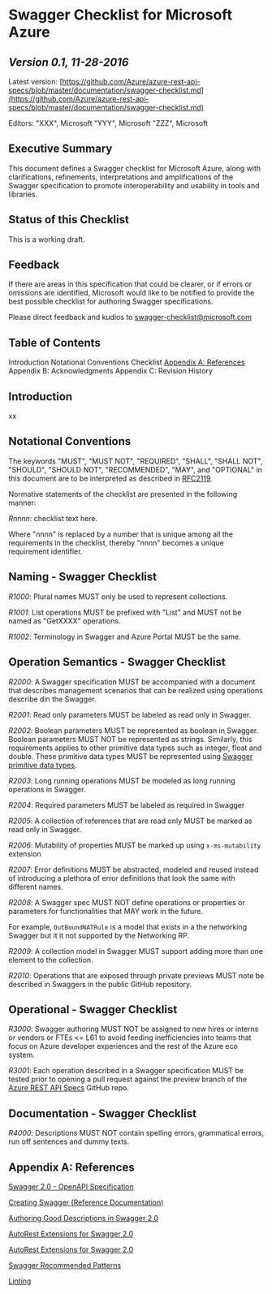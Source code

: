 # Swagger Checklist for Microsoft Azure #

*Version 0.1, 11-28-2016*
----------
Latest version: [https://github.com/Azure/azure-rest-api-specs/blob/master/documentation/swagger-checklist.md](https://github.com/Azure/azure-rest-api-specs/blob/master/documentation/swagger-checklist.md)

Editors:
"XXX", Microsoft
"YYY", Microsoft
"ZZZ", Microsoft


## Executive Summary ##

This document defines a Swagger checklist for Microsoft Azure, along with clarifications, refinements, interpretations and amplifications of the Swagger specification to promote interoperability and usability in tools and libraries.

## Status of this Checklist ##

This is a working draft.

## Feedback ##

If there are areas in this specification that could be clearer, or if errors or omissions are identified, Microsoft would like to be notified to provide the best possible checklist for authoring Swagger specifications.

Please direct feedback and kudios to [swagger-checklist@microsoft.com](mailto:swagger-checklist@microsoft.com)

## Table of Contents ##

Introduction
Notational Conventions
Checklist
[Appendix A: References](#Appendix-A-References)
Appendix B: Acknowledgments
Appendix C: Revision History

## Introduction ##

xx

## Notational Conventions ##
The keywords "MUST", "MUST NOT", "REQUIRED", "SHALL", "SHALL NOT", "SHOULD", "SHOULD NOT", "RECOMMENDED", "MAY", and "OPTIONAL" in this document are to be interpreted as described in [RFC2119](http://www.ietf.org/rfc/rfc2119.txt).

Normative statements of the checklist are presented in the following manner:

*Rnnnn*: checklist text here.

Where "nnnn" is replaced by a number that is unique among all the requirements in the checklist, thereby "nnnn" becomes a unique requirement identifier.


## Naming - Swagger Checklist ##

*R1000*: Plural names MUST only be used to represent collections.

*R1001*: List operations MUST be prefixed with "List" and MUST not be named as "GetXXXX" operations.

*R1002*: Terminology in Swagger and Azure Portal MUST be the same.



## Operation Semantics - Swagger Checklist ##

*R2000*: A Swagger specification MUST be accompanied with a document that describes management scenarios that can be realized using operations describe din the Swagger.

*R2001*: Read only parameters MUST be labeled as read only in Swagger.

*R2002*: Boolean parameters MUST be represented as boolean in Swagger. Boolean parameters MUST NOT be represented as strings. Similarly, this requirements applies to other primitive data types such as integer, float and double. These primitive data types MUST be represented using [Swagger primitive data types](https://github.com/OAI/OpenAPI-Specification/blob/master/versions/2.0.md#data-types).

*R2003*: Long running operations MUST be modeled as long running operations in Swagger.

*R2004*: Required parameters MUST be labeled as required in Swagger

*R2005*: A collection of references that are read only MUST be marked as read only in Swagger.

*R2006*: Mutability of properties MUST be marked up using `x-ms-mutability` extension

*R2007*: Error definitions MUST be abstracted, modeled and reused instead of introducing a plethora of error definitions that look the same with different names.

*R2008*: A Swagger spec MUST NOT define operations or properties or parameters for functionalities that MAY work in the future.

For example, `OutBoundNATRule` is a model that exists in a the networking Swagger but it it not supported by the Networking RP.

*R2009*: A collection model in Swagger MUST support adding more than one element to the collection.

*R2010*: Operations that are exposed through private previews MUST note be described in Swaggers in the public GitHub repository.


## Operational - Swagger Checklist ##

*R3000*: Swagger authoring MUST NOT be assigned to new hires or interns or vendors or FTEs <= L61 to avoid feeding inefficiencies into teams that focus on Azure developer experiences and the rest of the Azure eco system.

*R3001*: Each operation described in a Swagger specification MUST be tested prior to opening a pull request against the preview branch of the [Azure REST API Specs](https://github.com/azure/azure-rest-api-specs/) GitHub repo.

## Documentation - Swagger Checklist ##

*R4000*: Descriptions MUST NOT contain spelling errors, grammatical errors, run off sentences and dummy texts.

## Appendix A: References ##

[Swagger 2.0 - OpenAPI Specification](https://github.com/OAI/OpenAPI-Specification/blob/master/versions/2.0.md)

[Creating Swagger (Reference Documentation)](https://github.com/Azure/azure-rest-api-specs/blob/master/documentation/creating-swagger.md)

[Authoring Good Descriptions in Swagger 2.0](https://github.com/Azure/azure-rest-api-specs/blob/master/documentation/swagger-authoring-descriptions.md)

[AutoRest Extensions for Swagger 2.0](https://github.com/Azure/azure-rest-api-specs/blob/master/documentation/swagger-extensions.md)

[AutoRest Extensions for Swagger 2.0](https://github.com/Azure/autorest/tree/master/docs/extensions)

[Swagger Recommended Patterns](https://github.com/Azure/azure-rest-api-specs/blob/master/documentation/swagger-good-patterns.md)

[Linting](https://github.com/Azure/azure-rest-api-specs/blob/master/documentation/linter.md)


